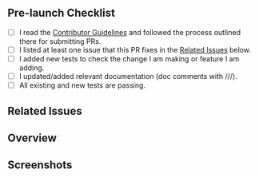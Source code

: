 ## Pre-launch Checklist

- [ ] I read the [Contributor Guidelines](./../../docs/CONTRIBUTING.md) and followed the process outlined there for submitting PRs.
- [ ] I listed at least one issue that this PR fixes in the [Related Issues](#related-issues) below.
- [ ] I added new tests to check the change I am making or feature I am adding.
- [ ] I updated/added relevant documentation (doc comments with ///).
- [ ] All existing and new tests are passing.

## Related Issues

<!--
Close #
-->

## Overview

<!--
- ...
-->

## Screenshots

<!--
| Before | After |
| --- | --- |
| <img src="" width="300" /> | <img src="" width="300" /> |
-->
